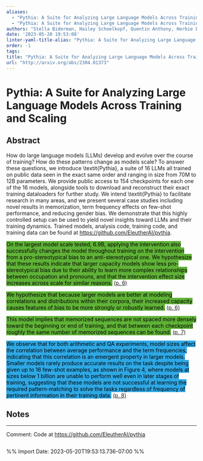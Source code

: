 ```yaml
---
aliases:
  - "Pythia: A Suite for Analyzing Large Language Models Across Training and Scaling"
  - "Pythia: A Suite for Analyzing Large Language Models Across Training and Scaling"
authors: "Stella Biderman, Hailey Schoelkopf, Quentin Anthony, Herbie Bradley, Kyle O'Brien, Eric Hallahan, Mohammad Aflah Khan, Shivanshu Purohit, USVSN Sai Prashanth, Edward Raff, Aviya Skowron, Lintang Sutawika, Oskar van der Wal"
date: '2023-05-20 19:53:08'
linter-yaml-title-alias: "Pythia: A Suite for Analyzing Large Language Models Across Training and Scaling"
order: -1
tags: 
title: "Pythia: A Suite for Analyzing Large Language Models Across Training and Scaling"
url: "http://arxiv.org/abs/2304.01373"
---
```


# Pythia: A Suite for Analyzing Large Language Models Across Training and Scaling




## Abstract
How do large language models (LLMs) develop and evolve over the course of training? How do these patterns change as models scale? To answer these questions, we introduce \textit{Pythia}, a suite of 16 LLMs all trained on public data seen in the exact same order and ranging in size from 70M to 12B parameters. We provide public access to 154 checkpoints for each one of the 16 models, alongside tools to download and reconstruct their exact training dataloaders for further study. We intend \textit{Pythia} to facilitate research in many areas, and we present several case studies including novel results in memorization, term frequency effects on few-shot performance, and reducing gender bias. We demonstrate that this highly controlled setup can be used to yield novel insights toward LLMs and their training dynamics. Trained models, analysis code, training code, and training data can be found at https://github.com/EleutherAI/pythia.



<mark style="background: #5fb236">On the largest model scale tested, 6.9B, applying the intervention also successfully changes the model throughout training on the intervention from a pro-stereotypical bias to an anti-stereotypical one. We hypothesize that these results indicate that larger capacity models show less pro-stereotypical bias due to their ability to learn more complex relationships between occupation and pronouns, and that the intervention effect size increases across scale for similar reasons.</mark> [(p. 6)](zotero://open-pdf/library/items/JP79AKQG?page=6) 


<mark style="background: #5fb236">We hypothesize that because larger models are better at modeling correlations and distributions within their corpora, their increased capacity causes features of bias to be more strongly or robustly learned.</mark> [(p. 6)](zotero://open-pdf/library/items/JP79AKQG?page=6) 


<mark style="background: #5fb236">This model implies that memorized sequences are not spaced more densely toward the beginning or end of training, and that between each checkpoint roughly the same number of memorized sequences can be found.</mark> [(p. 7)](zotero://open-pdf/library/items/JP79AKQG?page=7) 


<mark style="background: #2ea8e5">We observe that for both arithmetic and QA experiments, model sizes affect the correlation between average performance and the term frequencies, indicating that this correlation is an emergent property in larger models. Smaller models rarely produce accurate results on the task despite being given up to 16 few-shot examples, as shown in Figure 4, where models at sizes below 1 billion are unable to perform well even in later stages of training, suggesting that these models are not successful at learning the required pattern-matching to solve the tasks regardless of frequency of pertinent information in their training data.</mark> [(p. 8)](zotero://open-pdf/library/items/JP79AKQG?page=8) 





## Notes



---
Comment: Code at https://github.com/EleutherAI/pythia




```

```

%% Import Date: 2023-05-20T19:53:13.736-07:00 %%
